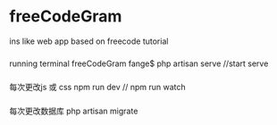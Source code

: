 # freeCodeGram
 ins like web app based on freecode tutorial

 ###
 running terminal
 freeCodeGram fange$     php artisan serve //start serve



 ###
 每次更改js 或 css
 npm run dev  //  npm run watch


 ###
 每次更改数据库
 php artisan migrate
